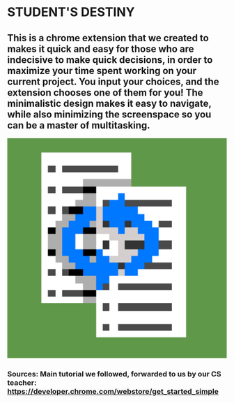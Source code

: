 # STUDENT'S DESTINY
## This is a chrome extension that we created to makes it quick and easy for those who are indecisive to make quick decisions, in order to maximize your time spent working on your current project. You input your choices, and the extension chooses one of them for you! The minimalistic design makes it easy to navigate, while also minimizing the screenspace so you can be a master of multitasking.
![alt text](https://github.com/MrDorel/STUDENT-S-DESTINY/blob/master/Icons/1200xandbackgroundgreensquare.png)
### Sources: Main tutorial we followed, forwarded to us by our CS teacher: https://developer.chrome.com/webstore/get_started_simple
